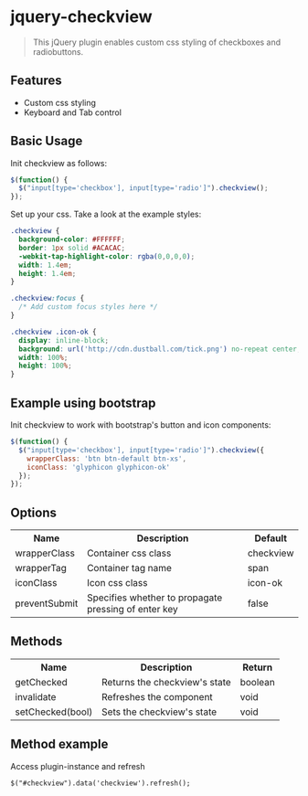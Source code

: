 jquery-checkview
================

> This jQuery plugin enables custom css styling of checkboxes and radiobuttons.

Features
--------
* Custom css styling
* Keyboard and Tab control

Basic Usage
-----------

Init checkview as follows:

```js
$(function() {
  $("input[type='checkbox'], input[type='radio']").checkview();
});
```

Set up your css. Take a look at the example styles:

```css
.checkview {
  background-color: #FFFFFF;
  border: 1px solid #ACACAC;
  -webkit-tap-highlight-color: rgba(0,0,0,0);
  width: 1.4em;
  height: 1.4em;
}

.checkview:focus {
  /* Add custom focus styles here */
}

.checkview .icon-ok {
  display: inline-block;
  background: url('http://cdn.dustball.com/tick.png') no-repeat center;
  width: 100%;
  height: 100%;
}
```


Example using bootstrap
-----------------------

Init checkview to work with bootstrap's button and icon components:

```js
$(function() {
  $("input[type='checkbox'], input[type='radio']").checkview({
    wrapperClass: 'btn btn-default btn-xs',
    iconClass: 'glyphicon glyphicon-ok'
  });
});
```



Options
-------
<table>
  <tr>
    <th>Name</th><th>Description</th><th>Default</th>
  </tr>
  <tr>
    <td>wrapperClass</td><td>Container css class</td><td>checkview</td>
  </tr>
  <tr>
    <td>wrapperTag</td><td>Container tag name</td><td>span</td>
  </tr>
  <tr>
    <td>iconClass</td><td>Icon css class</td><td>icon-ok</td>
  </tr>
  <tr>
    <td>preventSubmit</td><td>Specifies whether to propagate pressing of enter key</td><td>false</td>
  </tr>
</table>

Methods
-------

<table>
  <tr>
    <th>Name</th><th>Description</th><th>Return</th>
  </tr>
  <tr>
    <td>getChecked</td><td>Returns the checkview's state</td><td>boolean</td>
  </tr>
  <tr>
    <td>invalidate</td><td>Refreshes the component</td><td>void</td>
  </tr>
  <tr>
    <td>setChecked(bool)</td><td>Sets the checkview's state</td><td>void</td>
  </tr>
</table>

## Method example
Access plugin-instance and refresh

```
$("#checkview").data('checkview').refresh();
```
